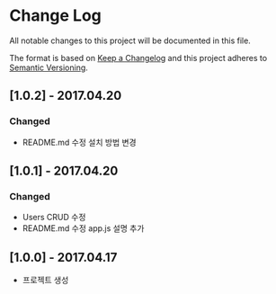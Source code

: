 # Change Log
All notable changes to this project will be documented in this file.

The format is based on [Keep a Changelog](http://keepachangelog.com/)
and this project adheres to [Semantic Versioning](http://semver.org/).

## [1.0.2] - 2017.04.20
### Changed
- README.md 수정 설치 방법 변경

## [1.0.1] - 2017.04.20
### Changed
- Users CRUD 수정
- README.md 수정 app.js 설명 추가

## [1.0.0] - 2017.04.17
- 프로젝트 생성
